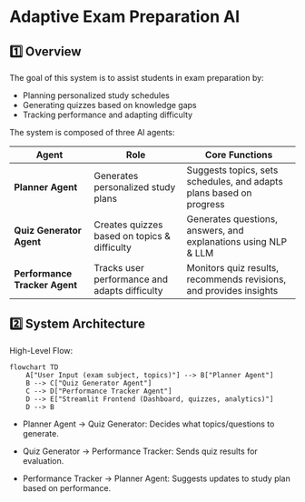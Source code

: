 
# Adaptive Exam Preparation AI

## 1️⃣ Overview

The goal of this system is to assist students in exam preparation by:

- Planning personalized study schedules  
- Generating quizzes based on knowledge gaps  
- Tracking performance and adapting difficulty  

The system is composed of three AI agents:

| Agent | Role | Core Functions |
|-------|------|----------------|
| **Planner Agent** | Generates personalized study plans | Suggests topics, sets schedules, and adapts plans based on progress |
| **Quiz Generator Agent** | Creates quizzes based on topics & difficulty | Generates questions, answers, and explanations using NLP & LLM |
| **Performance Tracker Agent** | Tracks user performance and adapts difficulty | Monitors quiz results, recommends revisions, and provides insights |

## 2️⃣ System Architecture

High-Level Flow:

```mermaid
flowchart TD
    A["User Input (exam subject, topics)"] --> B["Planner Agent"]
    B --> C["Quiz Generator Agent"]
    C --> D["Performance Tracker Agent"]
    D --> E["Streamlit Frontend (Dashboard, quizzes, analytics)"]
    D --> B
```
- Planner Agent → Quiz Generator: Decides what topics/questions to generate.

- Quiz Generator → Performance Tracker: Sends quiz results for evaluation.

- Performance Tracker → Planner Agent: Suggests updates to study plan based on performance.
